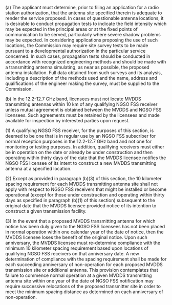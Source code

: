 (a) The applicant must determine, prior to filing an application for a radio station authorization, that the antenna site specified therein is adequate to render the service proposed. In cases of questionable antenna locations, it is desirable to conduct propagation tests to indicate the field intensity which may be expected in the principal areas or at the fixed points of communication to be served, particularly where severe shadow problems may be expected. In considering applications proposing the use of such locations, the Commission may require site survey tests to be made pursuant to a developmental authorization in the particular service concerned. In such cases, propagation tests should be conducted in accordance with recognized engineering methods and should be made with a transmitting antenna simulating, as near as possible, the proposed antenna installation. Full data obtained from such surveys and its analysis, including a description of the methods used and the name, address and qualifications of the engineer making the survey, must be supplied to the Commission.

(b) In the 12.2-12.7 GHz band, licensees must not locate MVDDS transmitting antennas within 10 km of any qualifying NGSO FSS receiver unless mutual agreement is obtained between the MVDDS and NGSO FSS licensees. Such agreements must be retained by the licensees and made available for inspection by interested parties upon request.

(1) A qualifying NGSO FSS receiver, for the purposes of this section, is deemed to be one that is in regular use by an NGSO FSS subscriber for normal reception purposes in the 12.2-12.7 GHz band and not one for monitoring or testing purposes. In addition, qualifying receivers must either be in operation on the date or already be under construction and then operating within thirty days of the date that the MVDDS licensee notifies the NGSO FSS licensee of its intent to construct a new MVDDS transmitting antenna at a specified location.

(2) Except as provided in paragraph (b)(3) of this section, the 10 kilometer spacing requirement for each MVDDS transmitting antenna site shall not apply with respect to NGSO FSS receivers that might be installed or become operational (except for those under construction and operating within thirty days as specified in paragraph (b)(1) of this section) subsequent to the original date that the MVDDS licensee provided notice of its intention to construct a given transmission facility.

(3) In the event that a proposed MVDDS transmitting antenna for which notice has been duly given to the NGSO FSS licensees has not been placed in normal operation within one calendar year of the date of notice, then the MVDDS licensee loses the benefit of the original notice. Upon such anniversary, the MVDDS licensee must re-determine compliance with the minimum 10 kilometer spacing requirement based upon locations of qualifying NGSO FSS receivers on that anniversary date. A new determination of compliance with the spacing requirement shall be made for each succeeding anniversary of non-operation for each proposed MVDDS transmission site or additional antenna. This provision contemplates that failure to commence normal operation at a given MVDDS transmitting antenna site within one year of the date of NGSO FSS notification may require successive relocations of the proposed transmitter site in order to meet the minimum spacing distance as determined on each anniversary of non-operation.

